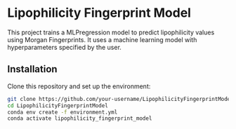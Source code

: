 # Lipophilicity Fingerprint Model

This project trains a MLPregression model to predict lipophilicity values using Morgan Fingerprints. It uses a machine learning model with hyperparameters specified by the user.

## Installation

Clone this repository and set up the environment:

```bash
git clone https://github.com/your-username/LipophilicityFingerprintModel.git
cd LipophilicityFingerprintModel
conda env create -f environment.yml
conda activate lipophilicity_fingerprint_model